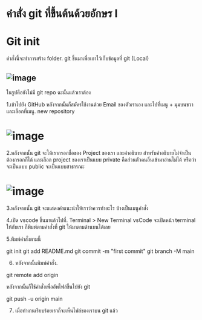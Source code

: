 # คำสั่ง git ที่ขึ้นต้นด้วยอักษร I
# Git init
คำสั่งนี้จะทำการสร้าง folder. git ขึ้นมาเพื่อเอาไว้เก็บข้อมูลที่ git (Local)
## ![image](https://github.com/65030121natthamon/Git_A-Z_Mission_65030121/assets/144195611/91640fd9-e832-49e1-ba5c-3ef18a431a76)
ในรูปคือยังไม่มี git repo ฉะนั้นแล้วเราต้อง

1.เข้าไปยัง GitHub หลังจากนั้นก็สมัครใช้งานด้วย Email ของตัวเราเอง และไปที่เมนู + มุมบนขวา และเลือกที่เมนู. new repository 
# ![image](https://github.com/65030121natthamon/Git_A-Z_Mission_65030121/assets/144195611/bdbe64d6-e347-465b-908d-9408446887a3)


2.หลังจากนั้น git จะให้เรากรอกชื่อของ Project ของเรา และคำอธิบาย สำหรับคำอธิบายไม่จำเป็นต้องกรอกก็ได้  และเลือก project ของเราเป็นแบบ private คือส่วนตัวคนอื่นเข้ามาอ่านไม่ได้ หรือว่าจะเป็นแบบ public จะเป็นแบบสาธารณะ 
# ![image](https://github.com/65030121natthamon/Git_A-Z_Mission_65030121/assets/144195611/ee1e03d7-6633-43e8-8340-660924bfdaa1)

3.หลังจากนั้น git จะแเสดงคำแนะนำให้เราว่าควรทำอะไร บ้างเป็นเมนูคำสั่ง 


4.เปิด vscode ขึ้นมาแล้วไปที่. Terminal > New Terminal    vsCode จะเปิดหน้า terminal ให้กับเรา ก็พิมพ์ตามคำสั่งที่ git ให้มาตามด้านบนได้เลย

5.พิมพ์คำสั่งตามนี้

git init
git add README.md
git commit -m "first commit"
git branch -M main

6.  หลังจากนั้นพิมพ์คำสั่ง.

git remote add origin <url project>

หลังจากนั้นก็ใช้คำสั่งเพื่ออัพไฟล์ขึ้นไปยัง git

git push -u origin main

7. เมื่อทำงานเรียบร้อยเราก็จะเห็นไฟล์ของเราบน git แล้ว 


